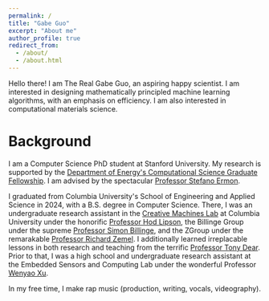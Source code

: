```yaml
---
permalink: /
title: "Gabe Guo"
excerpt: "About me"
author_profile: true
redirect_from:
  - /about/
  - /about.html
---
```


Hello there! I am The Real Gabe Guo, an aspiring happy scientist. I am interested in designing mathematically principled machine learning algorithms, with an emphasis on efficiency. I am also interested in computational materials science.

Background
=====
I am a Computer Science PhD student at Stanford University. My research is supported by the [Department of Energy's Computational Science Graduate Fellowship](https://www.krellinst.org/csgf/). I am advised by the spectacular [Professor Stefano Ermon](https://cs.stanford.edu/~ermon/).

I graduated from Columbia University's School of Engineering and Applied Science in 2024, with a B.S. degree in Computer Science. There, I was an undergraduate research assistant in the [Creative Machines Lab](https://www.creativemachineslab.com/) at Columbia University under the honorific [Professor Hod Lipson](https://www.hodlipson.com/), the Billinge Group under the supreme [Professor Simon Billinge](https://billingegroup.github.io/), and the ZGroup under the remarakable [Professor Richard Zemel](https://www.cs.columbia.edu/~zemel/). I additionally learned irreplacable lessons in both research and teaching from the terrific [Professor Tony Dear](https://www.engineering.columbia.edu/faculty/tony-dear). Prior to that, I was a high school and undergraduate research assistant at the Embedded Sensors and Computing Lab under the wonderful Professor [Wenyao Xu](https://cse.buffalo.edu/~wenyaoxu/).

In my free time, I make rap music (production, writing, vocals, videography).

